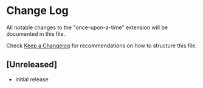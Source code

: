 # Change Log
All notable changes to the "once-upon-a-time" extension will be documented in this file.

Check [Keep a Changelog](http://keepachangelog.com/) for recommendations on how to structure this file.

## [Unreleased]
- Initial release
